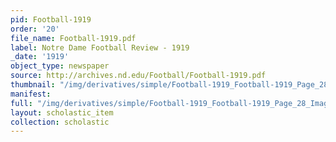 ```yaml
---
pid: Football-1919
order: '20'
file_name: Football-1919.pdf
label: Notre Dame Football Review - 1919
_date: '1919'
object_type: newspaper
source: http://archives.nd.edu/Football/Football-1919.pdf
thumbnail: "/img/derivatives/simple/Football-1919_Football-1919_Page_28_Image_0001/thumbnail.jpg"
manifest:
full: "/img/derivatives/simple/Football-1919_Football-1919_Page_28_Image_0001/fullwidth.jpg"
layout: scholastic_item
collection: scholastic
---
```

